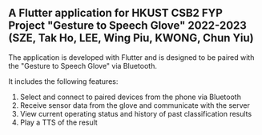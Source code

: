 ## A Flutter application for HKUST CSB2 FYP Project "Gesture to Speech Glove" 2022-2023 (SZE, Tak Ho, LEE, Wing Piu, KWONG, Chun Yiu)

The application is developed with Flutter and is designed to be paired with the "Gesture to Speech Glove" via Bluetooth. 

It includes the following features:

1. Select and connect to paired devices from the phone via Bluetooth
2. Receive sensor data from the glove and communicate with the server
3. View current operating status and history of past classification results
4. Play a TTS of the result
